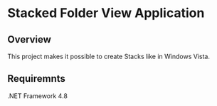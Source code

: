 # Stacked Folder View Application

## Overview
This project makes it possible to create Stacks like in Windows Vista.

## Requiremnts
.NET Framework 4.8

